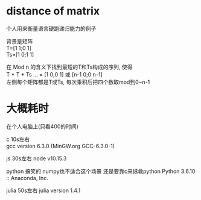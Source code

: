 # distance of matrix

个人用来衡量语言硬跑递归能力的例子

背景是矩阵  
T=[1 1;0 1]  
Ts=[1 0;1 1]  

在 Mod n 的含义下找到最短的T和Ts构成的序列, 使得  
T * T * Ts ... = [1 0;0 1] 或 [n-1 0;0 n-1]  
左侧每个矩阵都是T或Ts, 每次乘积后把四个数取mod到0~n-1

# 大概耗时

在个人电脑上(只看400的时间)

c 10s左右  
gcc version 6.3.0 (MinGW.org GCC-6.3.0-1)

js 30s左右
node v10.15.3

python 搞笑的 numpy也不适合这个场景 还是要靠c来拯救python
Python 3.6.10 :: Anaconda, Inc.

julia 50s左右
julia version 1.4.1